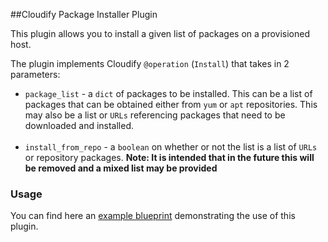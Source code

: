 ##Cloudify Package Installer Plugin

This plugin allows you to install a given list of packages on a provisioned host.

The plugin implements Cloudify `@operation` (`Install`) that takes in 2 parameters: <br>

- `package_list` - a `dict` of packages to be installed. This can be a list of packages that can be obtained either from `yum` or `apt` repositories. This may also be a list or `URLs` referencing packages that need to be downloaded and installed.<br><br>
- `install_from_repo` - a `boolean` on whether or not the list is a list of `URLs` or repository packages. **Note: It is intended that in the future this will be removed and a mixed list may be provided**

### Usage

You can find here an [example blueprint]("https://github.com/kemiz/package-installer-example-cfy3") demonstrating the use of this plugin.

